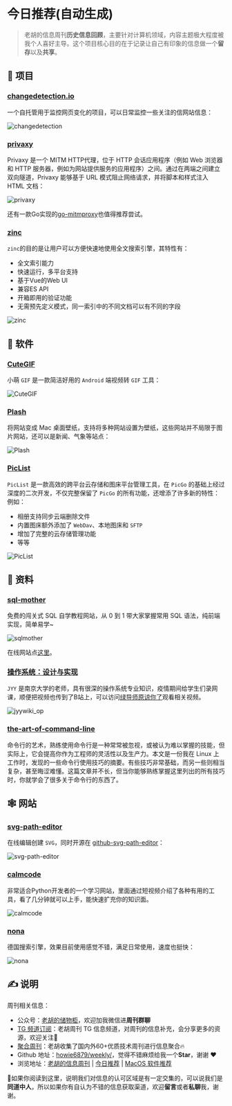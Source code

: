 # 今日推荐(自动生成)

> 老胡的信息周刊**历史信息回顾**，主要针对计算机领域，内容主题极大程度被我个人喜好主导。这个项目核心目的在于记录让自己有印象的信息做一个**留存**以及**共享**。


## 🎯 项目 

### [changedetection.io](https://github.com/dgtlmoon/changedetection.io)

一个自托管用于监控网页变化的项目，可以日常监控一些关注的信网站信息：

![changedetection](https://images-1252557999.file.myqcloud.com/uPic/changedetection.png) 

### [privaxy](https://github.com/Barre/privaxy)

Privaxy 是一个 MITM HTTP代理，位于 HTTP 会话应用程序（例如 Web 浏览器和 HTTP 服务器，例如为网站提供服务的应用程序）之间。通过在两端之间建立双向隧道，Privaxy 能够基于 URL 模式阻止网络请求，并将脚本和样式注入 HTML 文档：

![privaxy](https://images-1252557999.file.myqcloud.com/uPic/privaxy.png)

还有一款Go实现的[go-mitmproxy](https://github.com/lqqyt2423/go-mitmproxy)也值得推荐尝试。 

### [zinc](https://github.com/prabhatsharma/zinc)

`zinc`的目的是让用户可以方便快速地使用全文搜索引擎，其特性有：

- 全文索引能力
- 快速运行，多平台支持
- 基于Vue的Web UI
- 兼容ES API
- 开箱即用的验证功能
- 无需预先定义模式，同一索引中的不同文档可以有不同的字段

![zinc](https://images-1252557999.file.myqcloud.com/uPic/P9OAA1.jpg) 

## 🤖 软件 

### [CuteGIF](https://github.com/tasy5kg/CuteGIF)

小萌 `GIF` 是一款简洁好用的 `Android` 端视频转 `GIF` 工具：

![CuteGIF](https://images-1252557999.file.myqcloud.com/uPic/CuteGIF.jpg) 

### [Plash](https://github.com/sindresorhus/Plash)

将网站变成 Mac 桌面壁纸，支持将多种网站设置为壁纸，这些网站并不局限于图片网站，还可以是新闻、气象等站点：

![Plash](https://images-1252557999.file.myqcloud.com/uPic/Plash.jpeg) 

### [PicList](https://github.com/Kuingsmile/PicList)

`PicList` 是一款高效的跨平台云存储和图床平台管理工具，在 `PicGo` 的基础上经过深度的二次开发，不仅完整保留了 `PicGo` 的所有功能，还增添了许多新的特性：例如：

- 相册支持同步云端删除文件
- 内置图床额外添加了 `WebDav`、本地图床和 `SFTP`
- 增加了完整的云存储管理功能
- 等等

![PicList](https://images-1252557999.file.myqcloud.com/uPic/PicList.jpg) 

## 👀 资料 

### [sql-mother](https://github.com/liyupi/sql-mother)

免费的闯关式 SQL 自学教程网站，从 0 到 1 带大家掌握常用 SQL 语法，纯前端实现，简单易学~

![sqlmother](https://images-1252557999.file.myqcloud.com/uPic/sqlmother.jpg)

在线网站点[这里](http://sqlmother.yupi.icu/#/learn)。 

### [操作系统：设计与实现](http://jyywiki.cn/OS/2022/)

`JYY` 是南京大学的老师，具有很深的操作系统专业知识，疫情期间给学生们录网课，顺便把视频也传到了B站上，可以访问[绿导师原谅你了](https://space.bilibili.com/202224425/channel/series)观看相关视频。

![jyywiki_op](https://images-1252557999.file.myqcloud.com/uPic/jyywiki_op.jpg) 

### [the-art-of-command-line](https://github.com/jlevy/the-art-of-command-line)

命令行的艺术，熟练使用命令行是一种常常被忽视，或被认为难以掌握的技能，但实际上，它会提高你作为工程师的灵活性以及生产力。本文是一份我在 Linux 上工作时，发现的一些命令行使用技巧的摘要。有些技巧非常基础，而另一些则相当复杂，甚至晦涩难懂。这篇文章并不长，但当你能够熟练掌握这里列出的所有技巧时，你就学会了很多关于命令行的东西了。 

## 🕸 网站 

### [svg-path-editor](https://yqnn.github.io/svg-path-editor/)

在线编辑创建 `SVG`，同时开源在 [github-svg-path-editor](https://github.com/Yqnn/svg-path-editor)：

![svg-path-editor](https://images-1252557999.file.myqcloud.com/uPic/svg-path-editor.jpg) 

### [calmcode](https://calmcode.io/)

非常适合Python开发者的一个学习网站，里面通过短视频介绍了各种有用的工具，看了几分钟就可以上手，能快速扩充你的知识面。

![calmcode](https://images-1252557999.file.myqcloud.com/uPic/xjvt2J.png) 

### [nona](https://www.nona.de/)

德国搜索引擎，效果目前使用感觉不错，满足日常使用，速度也挺快：

![nona](https://images-1252557999.file.myqcloud.com/uPic/1nN2lu.png) 

## ✍️ 说明

周刊相关信息：

- 公众号：[老胡的储物柜](https://images-1252557999.file.myqcloud.com/uPic/ETIbMe.jpg)，欢迎加我微信进**周刊群聊**
- [TG 频道订阅](https://t.me/howie_weekly)：老胡周刊 TG 信息频道，对周刊的信息补充，会分享更多的资源，欢迎关注👏
- [聚合周刊](https://www.fre321.com/weekly)：老胡收集了国内外60+优质技术周刊进行信息聚合🔥
- Github 地址：[howie6879/weekly/](https://github.com/howie6879/weekly/)，觉得不错麻烦给我一个**Star**，谢谢 ❤️
- 浏览地址：[老胡的信息周刊](https://weekly.howie6879.com) | [今日推荐](https://weekly.howie6879.com/recommend/index.html) | [MacOS 软件推荐](https://weekly.howie6879.com/soft/mac.html)

🙌如果你阅读到这里，说明我们对信息的认可区域是有一定交集的，可以说我们是**同道中人**，所以如果你有自认为不错的信息获取渠道，欢迎**留言**或者**私聊**我，谢谢。